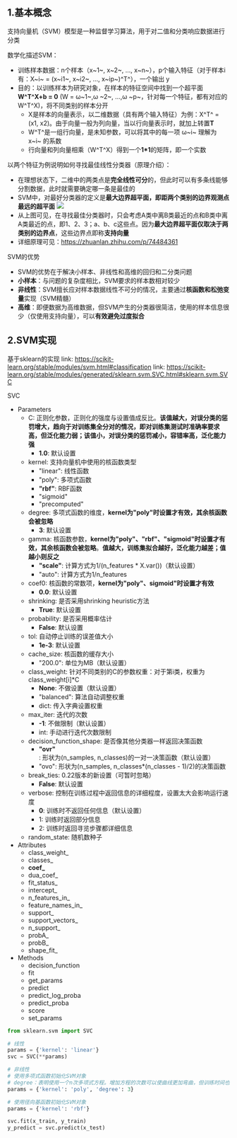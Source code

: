 ## 1.基本概念

支持向量机（SVM）模型是一种监督学习算法，用于对二值和分类响应数据进行分类

数学化描述SVM：
* 训练样本数据：n个样本（x~1~, x~2~, ..., x~n~），p个输入特征（对于样本i有：X~i~ = (x~i1~, x~i2~, ..., x~ip~)^T^），一个输出 y
* 目的：以训练样本为研究对象，在样本的特征空间中找到一个超平面 **W^T^X+b = 0** (W = ω~1~,ω ~2~, ...,ω ~p~，针对每一个特征，都有对应的W^T^X)，将不同类别的样本分开
	* X是样本的向量表示，以二维数据（具有两个输入特征）为例：X^T^ =  (x1, x2)。由于向量一般为列向量，当以行向量表示时，就加上转置**T**
	* W^T^是一组行向量，是未知参数，可以将其中的每一项 ω~i~ 理解为 x~i~ 的系数
	* 行向量和列向量相乘（W^T^X）得到一个**1\*1**的矩阵，即一个实数

以两个特征为例说明如何寻找最佳线性分类器（原理介绍）：
* 在理想状态下，二维中的两类点是**完全线性可分**的，但此时可以有多条线能够分割数据，此时就需要确定哪一条是最佳的
* SVM中，对最好分类器的定义是**最大边界超平面，即距两个类别的边界观测点最远的超平面**
![](E:\SynologyDrive\READING\CS\note\机器学习\img\3.2.1.SVMtheory.png)
* 从上图可见，在寻找最佳分类器时，只会考虑A类中离B类最近的点和B类中离A类最近的点，即1、2、3；a、b、c这些点。因为**最大边界超平面仅取决于两类别的边界点**，这些边界点即称**支持向量**
* 详细原理可见：https://zhuanlan.zhihu.com/p/74484361

SVM的优势
* SVM的优势在于解决小样本、非线性和高维的回归和二分类问题
* **小样本**：与问题的复杂度相比，SVM要求的样本数相对较少
* **非线性**：SVM擅长应对样本数据线性不可分的情况，主要通过**核函数和松弛变量**实现（SVM精髓）
* **高维**：即便数据为高维数据，但SVM产生的分类器很简洁，使用的样本信息很少（仅使用支持向量），可以**有效避免过度拟合**
## 2.SVM实现
基于sklearn的实现
link: https://scikit-learn.org/stable/modules/svm.html#classification
link: https://scikit-learn.org/stable/modules/generated/sklearn.svm.SVC.html#sklearn.svm.SVC

SVC
* Parameters
    * C: 正则化参数，正则化的强度与设置值成反比。**该值越大，对误分类的惩罚增大，趋向于对训练集全分对的情况，即对训练集测试时准确率要求高，但泛化能力弱；该值小，对误分类的惩罚减小，容错率高，泛化能力强**
        * **1.0**: 默认设置
    * kernel: 支持向量机中使用的核函数类型
        * "linear": 线性函数
        * "poly": 多项式函数
        * **"rbf"**: RBF函数
        * "sigmoid"
        * "precomputed"
    * degree: 多项式函数的维度，**kernel为"poly"时设置才有效，其余核函数会被忽略**
        * **3**: 默认设置
    * gamma: 核函数参数，**kernel为"poly"、"rbf"、"sigmoid"时设置才有效，其余核函数会被忽略**。**值越大，训练集拟合越好，泛化能力越差；值越小则反之**
        * **"scale"**: 计算方式为1/(n_features * X.var())（默认设置）
        * "auto": 计算方式为1/n_features
    * coef0: 核函数的常数项，**kernel为"poly"、sigmoid"时设置才有效**
        * **0.0**: 默认设置
    * shrinking: 是否采用shrinking heuristic方法
        * **True**: 默认设置
    * probability: 是否采用概率估计
        * **False**: 默认设置
    * tol: 自动停止训练的误差值大小
        * **1e-3**: 默认设置
    * cache_size: 核函数的缓存大小
        * "200.0": 单位为MB（默认设置）
    * class_weight: 针对不同类别的C的参数权重：对于第i类，权重为class_weight[i]*C
        * **None**: 不做设置（默认设置）
        * "balanced": 算法自动调整权重
        * dict: 传入字典设置权重
    *  max_iter: 迭代的次数
        * **-1**: 不做限制（默认设置）
        * int: 手动进行迭代次数限制
    * decision_function_shape: 是否像其他分类器一样返回决策函数
        * **"ovr"**: 形状为(n_samples, n_classes)的一对一决策函数（默认设置）
        * "ovo": 形状为(n_samples, n_classes\*(n_classes - 1)/2)的决策函数
    * break_ties: 0.22版本的新设置（可暂时忽略）
        * **False**: 默认设置
    * verbose: 控制在训练过程中返回信息的详细程度，设置太大会影响运行速度
        * **0**: 训练时不返回任何信息（默认设置）
        * 1: 训练时返回部分信息
        * 2: 训练时返回寻览步骤都详细信息
    * random_state: 随机数种子
* Attributes
	* class_weight_
	* classes_
	* **coef_**
	* dua_coef_
	* fit_status_
	* intercept_
	* n_features_in_
	* feature_names_in_
	* support_
	* support_vectors_
	* n_support_
	* probA_
	* probB_
	* shape_fit_
* Methods
	* decision_function
	* fit
	* get_params
	* predict
	* predict_log_proba
	* predict_proba
	* score
	* set_params

```python
from sklearn.svm import SVC

# 线性
params = {'kernel': 'linear'}
svc = SVC(**params)

# 非线性
# 使用多项式函数初始化SVM对象
# degree：表明使用一个n次多项式方程。增加方程的次数可以使曲线更加弯曲，但训练时间也会更长
params = {'kernel': 'poly', 'degree': 3}

# 使用径向基函数初始化SVM对象
params = {'kernel': 'rbf'}

svc.fit(x_train, y_train)
y_predict = svc.predict(x_test)
```